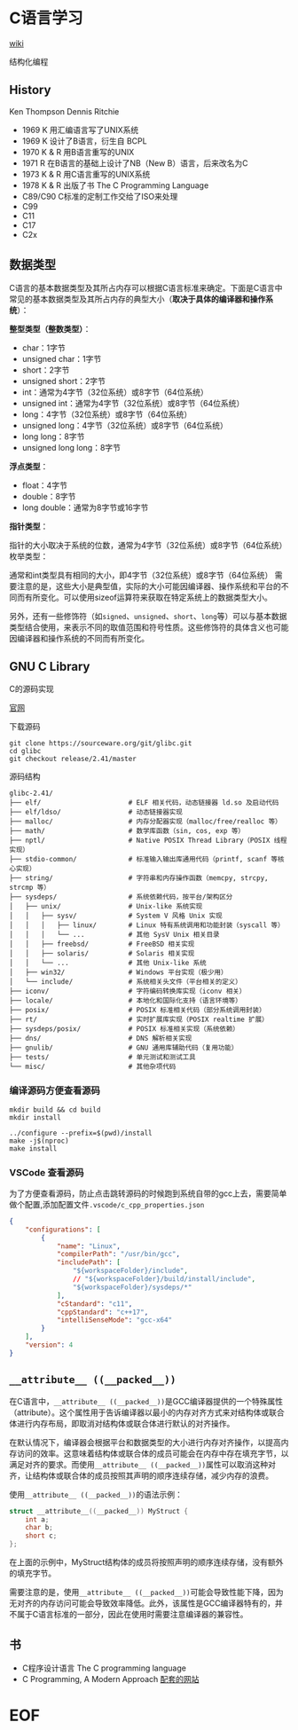 # C语言学习

[wiki](https://en.wikipedia.org/wiki/The_C_Programming_Language '')

结构化编程

## History

Ken Thompson 
Dennis Ritchie

- 1969 K 用汇编语言写了UNIX系统
- 1969 K 设计了B语言，衍生自 BCPL
- 1970 K & R 用B语言重写的UNIX
- 1971 R 在B语言的基础上设计了NB（New B）语言，后来改名为C
- 1973 K & R 用C语言重写的UNIX系统
- 1978 K & R 出版了书 The C Programming Language
- C89/C90 C标准的定制工作交给了ISO来处理
- C99
- C11
- C17
- C2x

## 数据类型
C语言的基本数据类型及其所占内存可以根据C语言标准来确定。下面是C语言中常见的基本数据类型及其所占内存的典型大小（**取决于具体的编译器和操作系统**）：

**整型类型（整数类型）**：

- char：1字节
- unsigned char：1字节
- short：2字节
- unsigned short：2字节
- int：通常为4字节（32位系统）或8字节（64位系统）
- unsigned int：通常为4字节（32位系统）或8字节（64位系统）
- long：4字节（32位系统）或8字节（64位系统）
- unsigned long：4字节（32位系统）或8字节（64位系统）
- long long：8字节
- unsigned long long：8字节

**浮点类型**：

- float：4字节
- double：8字节
- long double：通常为8字节或16字节

**指针类型**：

指针的大小取决于系统的位数，通常为4字节（32位系统）或8字节（64位系统）
枚举类型：


通常和int类型具有相同的大小，即4字节（32位系统）或8字节（64位系统）
需要注意的是，这些大小是典型值，实际的大小可能因编译器、操作系统和平台的不同而有所变化。可以使用sizeof运算符来获取在特定系统上的数据类型大小。

另外，还有一些修饰符（如`signed`、`unsigned`、`short`、`long`等）可以与基本数据类型结合使用，来表示不同的取值范围和符号性质。这些修饰符的具体含义也可能因编译器和操作系统的不同而有所变化。

## GNU C Library
C的源码实现

[官网](https://sourceware.org/glibc/libc.html)

下载源码
```shell
git clone https://sourceware.org/git/glibc.git
cd glibc
git checkout release/2.41/master
```

源码结构
```shell
glibc-2.41/
├── elf/                      # ELF 相关代码，动态链接器 ld.so 及启动代码
├── elf/ldso/                 # 动态链接器实现
├── malloc/                   # 内存分配器实现（malloc/free/realloc 等）
├── math/                     # 数学库函数（sin, cos, exp 等）
├── nptl/                     # Native POSIX Thread Library（POSIX 线程实现）
├── stdio-common/             # 标准输入输出库通用代码（printf, scanf 等核心实现）
├── string/                   # 字符串和内存操作函数（memcpy, strcpy, strcmp 等）
├── sysdeps/                  # 系统依赖代码，按平台/架构区分
│   ├── unix/                 # Unix-like 系统实现
│   │   ├── sysv/             # System V 风格 Unix 实现
│   │   │   ├── linux/        # Linux 特有系统调用和功能封装（syscall 等）
│   │   │   └── ...           # 其他 SysV Unix 相关目录
│   │   ├── freebsd/          # FreeBSD 相关实现
│   │   ├── solaris/          # Solaris 相关实现
│   │   └── ...               # 其他 Unix-like 系统
│   ├── win32/                # Windows 平台实现（极少用）
│   └── include/              # 系统相关头文件（平台相关的定义）
├── iconv/                    # 字符编码转换库实现（iconv 相关）
├── locale/                   # 本地化和国际化支持（语言环境等）
├── posix/                    # POSIX 标准相关代码（部分系统调用封装）
├── rt/                       # 实时扩展库实现（POSIX realtime 扩展）
├── sysdeps/posix/            # POSIX 标准相关实现（系统依赖）
├── dns/                      # DNS 解析相关实现
├── gnulib/                   # GNU 通用库辅助代码（复用功能）
├── tests/                    # 单元测试和测试工具
└── misc/                     # 其他杂项代码
```

### 编译源码方便查看源码

```shell
mkdir build && cd build
mkdir install

../configure --prefix=$(pwd)/install
make -j$(nproc)
make install
```

### VSCode 查看源码

为了方便查看源码，防止点击跳转源码的时候跑到系统自带的gcc上去，需要简单做个配置,添加配置文件`.vscode/c_cpp_properties.json`
```json
{
    "configurations": [
        {
            "name": "Linux",
            "compilerPath": "/usr/bin/gcc",
            "includePath": [
                "${workspaceFolder}/include",
                // "${workspaceFolder}/build/install/include",
                "${workspaceFolder}/sysdeps/*"
            ],
            "cStandard": "c11",
            "cppStandard": "c++17",
            "intelliSenseMode": "gcc-x64"
        }
    ],
    "version": 4
}
```



## `__attribute__ ((__packed__))`

在C语言中，`__attribute__ ((__packed__))`是GCC编译器提供的一个特殊属性（attribute）。这个属性用于告诉编译器以最小的内存对齐方式来对结构体或联合体进行内存布局，即取消对结构体或联合体进行默认的对齐操作。

在默认情况下，编译器会根据平台和数据类型的大小进行内存对齐操作，以提高内存访问的效率。这意味着结构体或联合体的成员可能会在内存中存在填充字节，以满足对齐的要求。而使用`__attribute__ ((__packed__))`属性可以取消这种对齐，让结构体或联合体的成员按照其声明的顺序连续存储，减少内存的浪费。

使用`__attribute__ ((__packed__))`的语法示例：
```c
struct __attribute__((__packed__)) MyStruct {
    int a;
    char b;
    short c;
};
```
在上面的示例中，MyStruct结构体的成员将按照声明的顺序连续存储，没有额外的填充字节。

需要注意的是，使用`__attribute__ ((__packed__))`可能会导致性能下降，因为无对齐的内存访问可能会导致效率降低。此外，该属性是GCC编译器特有的，并不属于C语言标准的一部分，因此在使用时需要注意编译器的兼容性。

## 书

- C程序设计语言 The C programming language 
- C Programming, A Modern Approach [配套的网站](http://knking.com/books/c2/programs/index.html '')


# EOF
